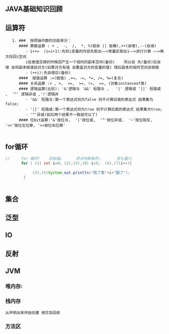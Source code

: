 ## JAVA基础知识回顾

## 运算符 
```
   1. ###  按照操作数的功能来分：
      #### 算数运算 : + ,  -,  /,  *, %(取余 || 取模),++(自增),--(自减)
         - i++=  (i=i+1):先将i变量的内容先取出——>常量区取出1——>进行计算 ——>再次存回i空间
         i在做值交换的时候回产生一个临时的副本空间(备份)    所以会 先(备份)后自增 会将副本赋值给对方(如果对方有值 会覆盖对方的变量的值) 随后副本的临时空间会销毁
         - (++i):先自增后(备份) 
      ####  赋值运算 :=(赋值) ,+=, -=, *=, /=, %=(复合)
      #### 关系运算 :< , >,  <=,  >=, !=,  ==, (对象instanceof类)
      #### 逻辑运算(比较): '&'逻辑与 '&&' 短路与 ,   '|' 逻辑或 '||' 短路或 ,  '^' 逻辑异或 ,'!'逻辑非
         - '&&' 短路与:第一个表达式则为false 则不计算后面的表达式 结果集为false;
         - '||' 短路或:第一个表达式则为true 则不计算后面的表达式 结果集为true;
         - '^'异或(前后两个结果不一致就可以了)   
      #### 位bit运算:'&'按位与,  '|'按位或,  '^'按位异或,  '~'按位取反,  '<<'按位左位移, '>>按位右位移'
      
```

## for循环
```java
//     for 循环(    初始值;      终点判断条件;       变化量){
       for ( (1) int i=0; (2),(5),(8) i<5;  (4),(7)i++){
           
            (3),(6)System.out.println("跑了第"+i+"圈了");
        }
       
```

## 集合

## 泛型

## IO


## 反射


## JVM

   ### 堆内存:
  
   

   ### 栈内存
    从声明出来开始创建 用完及回收
   
   
   
   ### 方法区
   